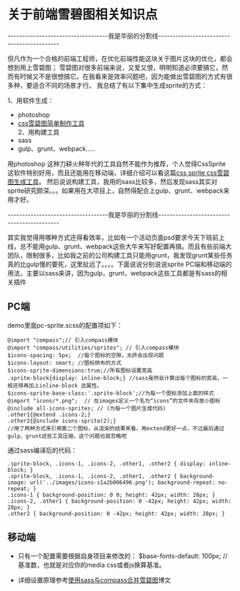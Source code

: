 # 关于前端雪碧图相关知识点

-----------------------------------我是华丽的分割线-------------------------------------------
    
但凡作为一个合格的前端工程师，在优化前端性能这块关于图片这块的优化，都会想到用上雪碧图；
雪碧图对很多前端来说，又爱又恨，明明知道必须要搞它，然而有时候又不是很想搞它。在我看来是效率问题吧，因为能做出雪碧图的方式有很多种，要适合不同的场景才行。
我总结了有以下集中生成sprite的方式：

1、用软件生成：   
- photoshop   
- [css雪碧图简单制作工具](https://github.com/iwangx/sprite "css雪碧图简单制作工具")  
2、用构建工具
- sass
- gulp、grunt、webpack.....

用photoshop 这种刀耕火种年代的工具自然不能作为推荐，个人觉得CssSprite 这软件特别好用，而且还能用在移动端，详细介绍可以看这篇[css sprite css雪碧图生成工具](http://developer.51cto.com/art/201504/474506.htm "css sprite css雪碧图生成工具")。
然后说说构建工具，我用的sass比较多，然后发现sass其实对sprite研究颇深。。。如果用在大项目上，自然得配合上gulp、grunt、webpack来用才好。

-----------------------------------我是华丽的分割线-------------------------------------------

其实我觉得用哪种方式还得看效率，比如有一个活动页面psd要求今天下班前上线，总不能用gulp、grunt、webpack这些大牛来写好配置再搞。而且有些前端大团队，限制很多，比如我之前的公司构建工具只能用grunt，我发现grunt某些任务真的比gulp慢的要死，这里扯远了。。。。下面说说分别说说sprite PC端和移动端的用法，主要以sass来讲，因为gulp，grunt，webpack这些工具都是有sass的相关插件

## PC端
demo里面pc-sprite.scss的配置项如下：

```
@import "compass";// 引入compass模块
@import "compass/utilities/sprites"; // 引入compass模块
$icons-spacing: 5px;  //每个图标的空隙，太挤会出现问题
$icons-layout: smart; //图标排布的方式
$icons-sprite-dimensions:true;//所有图标设置宽高
.sprite-block{display: inline-block;} //sass虽然会计算出每个图标的宽高，一般还得再加上inline-block 这属性。
$icons-sprite-base-class:'.sprite-block';//为每一个图标添加上面的样式
@import "icons/*.png";  // 在images定义一个名为“icons”的文件夹存放小图标
@include all-icons-sprites; // (为每一个图片生成代码)
.other1{@extend .icons-2;}
.other2{@include icons-sprite(2);}
//用了两种方式来引用第二个图标，从渲染的结果来看，用extend更好一点，不过最后通过gulp、grunt这些工具压缩，这个问题也就忽略吧
```
通过sass编译后的代码：
```
.sprite-block, .icons-1, .icons-2, .other1, .other2 { display: inline-block; }
.sprite-block, .icons-1, .icons-2, .other1, .other2 { background-image: url('../images/icons-s1a2b006496.png'); background-repeat: no-repeat; }
.icons-1 { background-position: 0 0; height: 42px; width: 28px; }
.icons-2, .other1 { background-position: 0 -42px; height: 42px; width: 28px; }
.other2 { background-position: 0 -42px; height: 42px; width: 28px; }
```

## 移动端
 - 只有一个配置需要根据自身项目来修改的： $base-fonts-default: 100px; //基准数，也就是对应你的media css或者js换算基准。
 
 - 详细设置原理参考[使用sass与compass合并雪碧图][1]博文


  [1]: http://www.cnblogs.com/xljzlw/p/4771103.html

